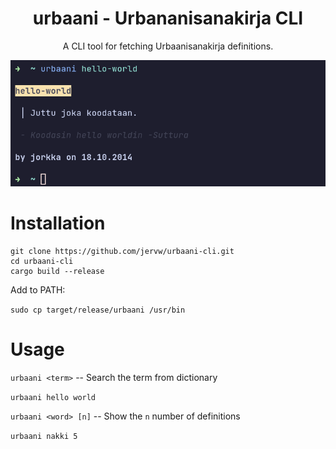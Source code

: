 <div align="center">
<h1>urbaani - Urbananisanakirja CLI</h1>
</div>

<p align=center>
A CLI tool for fetching Urbaanisanakirja definitions.
</p>

<p align=center>
  <img src=image.png>
</p>

# Installation
```
git clone https://github.com/jervw/urbaani-cli.git
cd urbaani-cli
cargo build --release
```
Add to PATH:

`sudo cp target/release/urbaani /usr/bin`


# Usage

`urbaani <term>` -- Search the term from dictionary

`urbaani hello world`

`urbaani <word> [n]` -- Show the `n` number of definitions

`urbaani nakki 5`
